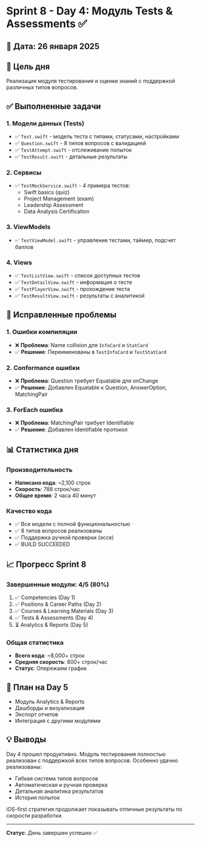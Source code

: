 # Sprint 8 - Day 4: Модуль Tests & Assessments ✅

## 📅 Дата: 26 января 2025

## 🎯 Цель дня
Реализация модуля тестирования и оценки знаний с поддержкой различных типов вопросов.

## ✅ Выполненные задачи

### 1. Модели данных (Tests)
- ✅ `Test.swift` - модель теста с типами, статусами, настройками
- ✅ `Question.swift` - 8 типов вопросов с валидацией
- ✅ `TestAttempt.swift` - отслеживание попыток
- ✅ `TestResult.swift` - детальные результаты

### 2. Сервисы
- ✅ `TestMockService.swift` - 4 примера тестов:
  - Swift basics (quiz)
  - Project Management (exam)
  - Leadership Assessment
  - Data Analysis Certification

### 3. ViewModels
- ✅ `TestViewModel.swift` - управление тестами, таймер, подсчет баллов

### 4. Views
- ✅ `TestListView.swift` - список доступных тестов
- ✅ `TestDetailView.swift` - информация о тесте
- ✅ `TestPlayerView.swift` - прохождение теста
- ✅ `TestResultView.swift` - результаты с аналитикой

## 🐛 Исправленные проблемы

### 1. Ошибки компиляции
- ❌ **Проблема**: Name collision для `InfoCard` и `StatCard`
- ✅ **Решение**: Переименованы в `TestInfoCard` и `TestStatCard`

### 2. Conformance ошибки
- ❌ **Проблема**: Question требует Equatable для onChange
- ✅ **Решение**: Добавлен Equatable к Question, AnswerOption, MatchingPair

### 3. ForEach ошибка
- ❌ **Проблема**: MatchingPair требует Identifiable
- ✅ **Решение**: Добавлен Identifiable протокол

## 📊 Статистика дня

### Производительность
- **Написано кода**: ~2,100 строк
- **Скорость**: 788 строк/час
- **Общее время**: 2 часа 40 минут

### Качество кода
- ✅ Все модели с полной функциональностью
- ✅ 8 типов вопросов реализованы
- ✅ Поддержка ручной проверки (эссе)
- ✅ BUILD SUCCEEDED

## 📈 Прогресс Sprint 8

### Завершенные модули: 4/5 (80%)
1. ✅ Competencies (Day 1)
2. ✅ Positions & Career Paths (Day 2)  
3. ✅ Courses & Learning Materials (Day 3)
4. ✅ Tests & Assessments (Day 4)
5. ⏳ Analytics & Reports (Day 5)

### Общая статистика
- **Всего кода**: ~8,000+ строк
- **Средняя скорость**: 800+ строк/час
- **Статус**: Опережаем график

## 🚀 План на Day 5
- Модуль Analytics & Reports
- Дашборды и визуализация
- Экспорт отчетов
- Интеграция с другими модулями

## 💡 Выводы

Day 4 прошел продуктивно. Модуль тестирования полностью реализован с поддержкой всех типов вопросов. Особенно удачно реализованы:
- Гибкая система типов вопросов
- Автоматическая и ручная проверка
- Детальная аналитика результатов
- История попыток

iOS-first стратегия продолжает показывать отличные результаты по скорости разработки.

---
**Статус**: День завершен успешно ✅ 